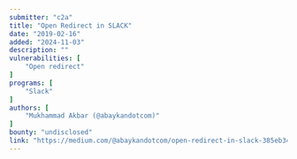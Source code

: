 ```yaml
---
submitter: "c2a"
title: "Open Redirect in SLACK"
date: "2019-02-16"
added: "2024-11-03"
description: ""
vulnerabilities: [
    "Open redirect"
]
programs: [
    "Slack"
]
authors: [
    "Mukhammad Akbar (@abaykandotcom)"
]
bounty: "undisclosed"
link: "https://medium.com/@abaykandotcom/open-redirect-in-slack-385eb34b7c5f"
---
```




